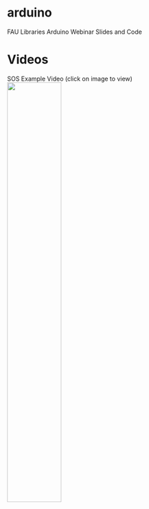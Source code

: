 # arduino
FAU Libraries Arduino Webinar Slides and Code

# Videos

SOS Example Video (click on image to view)
[<img src="https://img.youtube.com/vi/8JFSBKLtBFI/maxresdefault.jpg" width="50%">](https://youtu.be/8JFSBKLtBFI)

